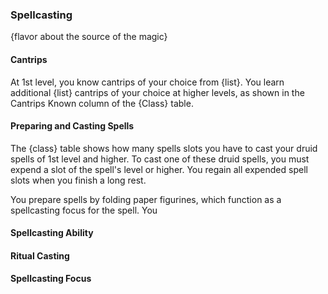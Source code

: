 ### Spellcasting

{flavor about the source of the magic}

#### Cantrips

At 1st level, you know cantrips of your choice from {list}.  You learn additional {list} cantrips of your choice at higher levels, as shown in the Cantrips Known column of the {Class} table.

#### Preparing and Casting Spells

The {class} table shows how many spells slots you have to cast your druid spells of 1st level and higher.  To cast one of these druid spells, you must expend a slot of the spell's level or higher.  You regain all expended spell slots when you finish a long rest.

You prepare spells by folding paper figurines, which function as a spellcasting focus for the spell.  You

#### Spellcasting Ability

#### Ritual Casting

#### Spellcasting Focus
